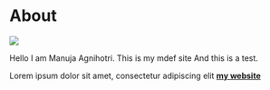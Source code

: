 # About

![](../images/perezoso.jpg)

Hello I am Manuja Agnihotri. 
This is my mdef site
And this is a test.

Lorem ipsum dolor sit amet, consectetur adipiscing elit **[my website](https://community.emergentfutures.io/courses/5566525/content)**
